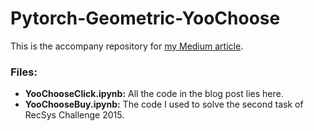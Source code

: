 # Pytorch-Geometric-YooChoose
This is the accompany repository for [my Medium article](https://medium.com/@huangkh19951228/hands-on-graph-neural-networks-with-pytorch-pytorch-geometric-359487e221a8).

### Files:
* __YooChooseClick.ipynb:__ All the code in the blog post lies here.
* __YooChooseBuy.ipynb:__ The code I used to solve the second task of RecSys Challenge 2015.
